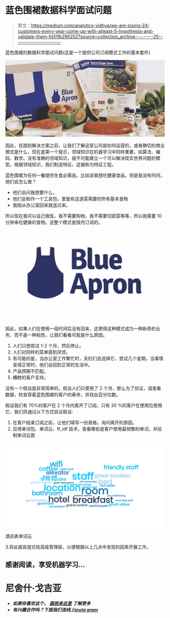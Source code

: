 # 蓝色围裙数据科学面试问题

> 原文：<https://medium.com/analytics-vidhya/we-are-losing-24-customers-every-year-come-up-with-atleast-5-hypothesis-and-validate-them-fd31fb290252?source=collection_archive---------25----------------------->

蓝色围裙的数据科学面试问题(这是一个提供公司订阅模式工作的基本套件)

![](img/9e0fcf311ae569684af69384da287646.png)

因此，在跳到解决方案之前，让我们了解这家公司是如何运营的，或者确切的商业模式是什么，现在是第一个提示，领域知识在机器学习中同样重要，如算法、编码、数学。没有准确的领域知识，就不可能建立一个可以解决现实世界问题的模型。根据领域知识，我们制造特征，这被称为特征工程。

蓝色围裙为任何一餐提供生食必需品，比如说我想吃健康食品，但是我没有时间，他们会怎么做？

*   他们会问我想要什么，
*   他们会制作一个工具包，里面有这道菜需要的所有基本食物
*   我刚从办公室回来就送过来。

所以现在我可以自己做饭，我不需要购物，我不需要切蔬菜等等，所以我需要 10 分钟来吃健康的食物。这整个模式是按月订阅的。

![](img/099121c5fa21cf988c3ac86cad0d48a6.png)

因此，如果人们在使用一段时间后没有回来，这使得这种模式成为一种新奇的业务，而不是一种粘性，让我们看看可能是什么原因。

1.  人们只想尝试 1-2 个月，然后停止。
2.  人们对同样的菜单感到厌烦。
3.  有可能的是，当办公室工作繁忙时，夫妇们会选择它，尝试几个星期，当事情变得正常时，他们会回到正常的生活中。
4.  产品预期不匹配。
5.  糟糕的客户支持。

没有一个假设是非常简单的，假设人们只使用了 2 个月，那么为了验证，请查看数据，检查穿着蓝色围裙的客户的寿命，并找出百分位数。

假设我们有 70%的客户在 2 个月内离开了订阅，只有 30 %的客户在使用后使用它，我们将通过以下方式验证假设:

1.  在客户结束订阅之前，让他们填写一份表格，询问离开的原因。
2.  应用单词包、单词云、tf_idf 技术，查看哪些是客户使用最频繁的单词，并绘制单词云图

![](img/b19373dd1a814fc14ff61ae97afe2460.png)

酒店表单词云

3.将此报告提交给高级管理层，以便根据以上几点中发现的因素开展工作。

## 感谢阅读，享受机器学习…

# 尼舍什·戈吉亚

*   ***如果你喜欢这个，*** [***跟我来这里***](/@nishesh.kumar) ***了解更多***
*   ***有兴趣合作吗？下面我们连线上***[***insta gram***](https://www.instagram.com/nishesh_gogia/)